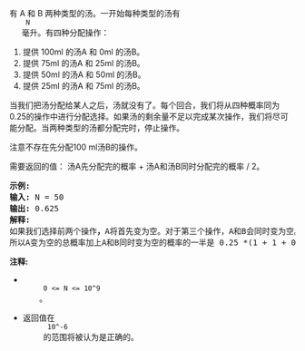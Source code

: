 <html>
 <body>
  <p>
   有 A 和 B 两种类型的汤。一开始每种类型的汤有
   <code>
    N
   </code>
   毫升。有四种分配操作：
  </p>
  <ol>
   <li>
    提供 100ml 的汤A 和 0ml 的汤B。
   </li>
   <li>
    提供 75ml 的汤A 和 25ml 的汤B。
   </li>
   <li>
    提供 50ml 的汤A 和 50ml 的汤B。
   </li>
   <li>
    提供 25ml 的汤A 和 75ml 的汤B。
   </li>
  </ol>
  <p>
   当我们把汤分配给某人之后，汤就没有了。每个回合，我们将从四种概率同为0.25的操作中进行分配选择。如果汤的剩余量不足以完成某次操作，我们将尽可能分配。当两种类型的汤都分配完时，停止操作。
  </p>
  <p>
   注意不存在先分配100 ml汤B的操作。
  </p>
  <p>
   需要返回的值： 汤A先分配完的概率 + 汤A和汤B同时分配完的概率 / 2。
  </p>
  <pre>
<strong>示例:</strong>
<strong>输入:</strong> N = 50
<strong>输出:</strong> 0.625
<strong>解释:
</strong>如果我们选择前两个操作<strong>，</strong>A将首先变为空。对于第三个操作，A和B会同时变为空。对于第四个操作，B将首先变为空。<strong>
</strong>所以A变为空的总概率加上A和B同时变为空的概率的一半是 0.25 *(1 + 1 + 0.5 + 0)= 0.625。
</pre>
  <p>
   <strong>
    注释:
   </strong>
  </p>
  <ul>
   <li>
    <code>
     0 &lt;= N &lt;= 10^9
    </code>
    。
   </li>
   <li>
    <p>
     返回值在
     <code>
      10^-6
     </code>
     的范围将被认为是正确的。
    </p>
   </li>
  </ul>
 </body>
</html>